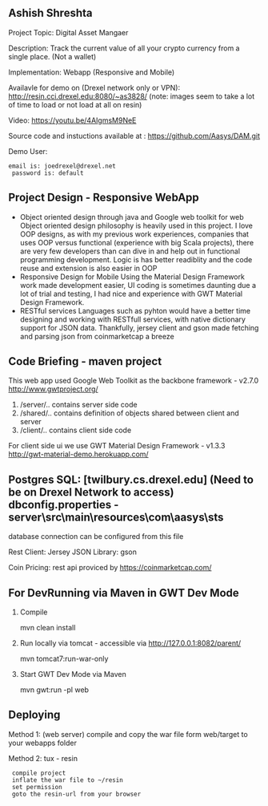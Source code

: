 Ashish Shreshta
-----------------------------------------

Project Topic: 
	Digital Asset Mangaer

Description: 
	Track the current value of all your crypto currency from a single place. (Not a wallet)
	
Implementation: 
	Webapp (Responsive and Mobile)

Availavle for demo on (Drexel network only or VPN):
	http://resin.cci.drexel.edu:8080/~as3828/
	(note: images seem to take a lot of time to load or not load at all on resin)

Video:
	https://youtu.be/4AIgmsM9NeE

Source code and instuctions available at : 
	https://github.com/Aasys/DAM.git

Demo User:

    email is: joedrexel@drexel.net 
     password is: default

Project Design - Responsive WebApp
----------------
 - Object oriented design through java and Google web toolkit for web
	      Object oriented design philosophy is heavily used in this project. I love OOP designs, as with my previous work experiences, 
		  companies that uses OOP versus functional (experience with big Scala projects), there are very few developers than can dive in and
		  help out in functional programming development. Logic is has better readiblity and the code reuse and extension is also easier in OOP
 - Responsive Design for Mobile
		Using the Material Design Framework work made development easier, UI coding is sometimes daunting due a lot of trial and testing, I had nice
		and experience with GWT Material Design Framework.
 - 	RESTful services
		Languages such as pyhton would have a better time designing and working with RESTfull services, with native dictionary support for JSON data.
		Thankfully, jersey client and gson made fetching and parsing json from coinmarketcap a breeze
		
	 
Code Briefing - maven project
------------------
This web app used Google Web Toolkit as the backbone framework - v2.7.0
   http://www.gwtproject.org/
1. /server/.. contains server side code
2. /shared/.. contains definition of objects shared between client and server
3. /client/.. contains client side code
   
For client side ui we use GWT Material Design Framework - v1.3.3
    http://gwt-material-demo.herokuapp.com/
    
Postgres SQL: [twilbury.cs.drexel.edu] (Need to be on Drexel Network to access)
dbconfig.properties - server\src\main\resources\com\aasys\sts
-------------------------
database connection can be configured from this file

Rest Client: Jersey
JSON Library: gson


Coin Pricing:
rest api proviced by https://coinmarketcap.com/



For DevRunning via Maven in GWT Dev Mode
---------------------------------
1. Compile

     mvn clean install


2. Run locally via tomcat - accessible via http://127.0.0.1:8082/parent/

    mvn tomcat7:run-war-only


3. Start GWT Dev Mode via Maven

    mvn gwt:run -pl web
    

Deploying 
---------------------------------
Method 1: (web server)
     compile and copy the war file form web/target to your webapps folder

Method 2: tux - resin

     compile project
     inflate the war file to ~/resin
     set permission
     goto the resin-url from your browser
	 
	 




